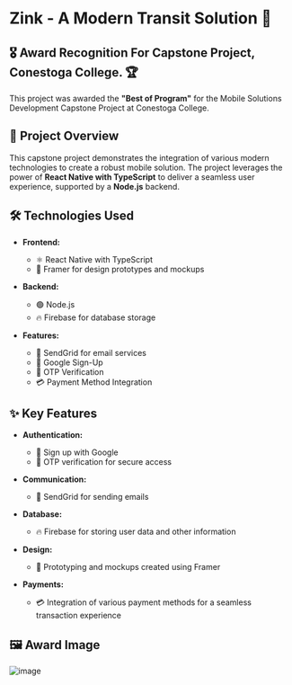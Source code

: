 # Zink - A Modern Transit Solution 🚌

## 🎖 Award Recognition For Capstone Project, Conestoga College. 🏆

This project was awarded the **"Best of Program"** for the Mobile Solutions Development Capstone Project at Conestoga College.

## 📖 Project Overview
This capstone project demonstrates the integration of various modern technologies to create a robust mobile solution. The project leverages the power of **React Native with TypeScript** to deliver a seamless user experience, supported by a **Node.js** backend.

## 🛠 Technologies Used
- **Frontend:**
  - ⚛️ React Native with TypeScript
  - 🎨 Framer for design prototypes and mockups

- **Backend:**
  - 🟢 Node.js
  - 🔥 Firebase for database storage

- **Features:**
  - 📧 SendGrid for email services
  - 🔐 Google Sign-Up
  - 📲 OTP Verification
  - 💳 Payment Method Integration

## ✨ Key Features
- **Authentication:**
  - 🔐 Sign up with Google
  - 📲 OTP verification for secure access

- **Communication:**
  - 📧 SendGrid for sending emails

- **Database:**
  - 🔥 Firebase for storing user data and other information

- **Design:**
  - 🎨 Prototyping and mockups created using Framer

- **Payments:**
  - 💳 Integration of various payment methods for a seamless transaction experience

## 🖼 Award Image
![image](https://github.com/user-attachments/assets/8e25f0fe-e34f-4503-9e8b-1d1fc4babf88)
